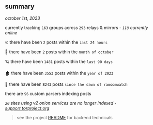 
## summary
_october 1st, 2023_

currently tracking `163` groups across `293` relays & mirrors - _`118` currently online_

⏲ there have been `2` posts within the `last 24 hours`

🦈 there have been `2` posts within the `month of october`

🪐 there have been `1481` posts within the `last 90 days`

🏚 there have been `3553` posts within the `year of 2023`

🦕 there have been `8243` posts `since the dawn of ransomwatch`

there are `96` custom parsers indexing posts

_`20` sites using v2 onion services are no longer indexed - [support.torproject.org](https://support.torproject.org/onionservices/v2-deprecation/)_

> see the project [README](https://github.com/joshhighet/ransomwatch#ransomwatch--) for backend technicals
